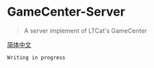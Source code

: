 # GameCenter-Server

> A server implement of LTCat's GameCenter

[简体中文](README_zh_CN.md)

`Writing in progress`
